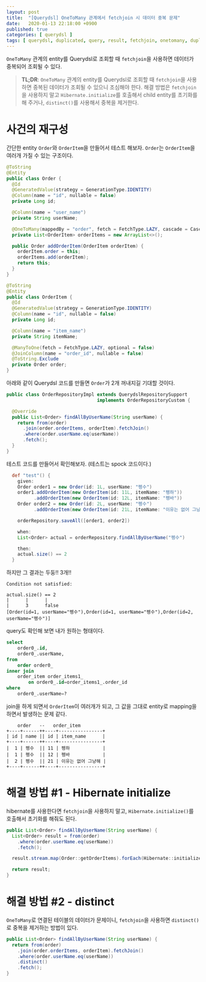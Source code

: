 ```yaml
---
layout: post
title:  "[Querydsl] OneToMany 관계에서 fetchjoin 시 데이터 중복 문제"
date:   2020-01-13 22:18:00 +0900
published: true
categories: [ querydsl ]
tags: [ querydsl, duplicated, query, result, fetchjoin, onetomany, duplication, hibernate, initialize, distinct ]
---
```


`OneToMany` 관계의 entity를 Querydsl로 조회할 때 `fetchjoin`을 사용하면 데이터가 중복되어 조회될 수 있다.

> **TL;DR**: `OneToMany` 관계의 entity를 Querydsl로 조회할 때 `fetchjoin`을 사용하면 중복된 데이터가 조회될 수 있으니 조심해야 한다. 해결 방법은 `fetchjoin`을 사용하지 말고 `Hibernate.initialize`를 호출해서 child entity를 초기화를 해 주거나, `distinct()`를 사용해서 중복을 제거한다.


# 사건의 재구성

간단한 entity `Order`와 `OrderItem`을 만들어서 테스트 해보자. `Order`는 `OrderItem`을 여러개 가질 수 있는 구조이다.

```java
@ToString
@Entity
public class Order {
  @Id
  @GeneratedValue(strategy = GenerationType.IDENTITY)
  @Column(name = "id", nullable = false)
  private Long id;

  @Column(name = "user_name")
  private String userName;

  @OneToMany(mappedBy = "order", fetch = FetchType.LAZY, cascade = CascadeType.PERSIST)
  private List<OrderItem> orderItems = new ArrayList<>();

  public Order addOrderItem(OrderItem orderItem) {
    orderItem.order = this;
    orderItems.add(orderItem);
    return this;
  }
}

@ToString
@Entity
public class OrderItem {
  @Id
  @GeneratedValue(strategy = GenerationType.IDENTITY)
  @Column(name = "id", nullable = false)
  private Long id;

  @Column(name = "item_name")
  private String itemName;

  @ManyToOne(fetch = FetchType.LAZY, optional = false)
  @JoinColumn(name = "order_id", nullable = false)
  @ToString.Exclude
  private Order order;
}
```

아래와 같이 Querydsl 코드를 만들면 `Order`가 2개 꺼내지길 기대할 것이다.

```java
public class OrderRepositoryImpl extends QuerydslRepositorySupport
                                 implements OrderRepositoryCustom {

  @Override
  public List<Order> findAllByUserName(String userName) {
    return from(order)
      .join(order.orderItems, orderItem).fetchJoin()
      .where(order.userName.eq(userName))
      .fetch();
  }
}
```

테스트 코드를 만들어서 확인해보자. (테스트는 spock 코드이다.)

```groovy
  def "test"() {
    given:
    Order order1 = new Order(id: 1L, userName: "펭수")
    order1.addOrderItem(new OrderItem(id: 11L, itemName: "펭하"))
          .addOrderItem(new OrderItem(id: 12L, itemName: "펭바"))
    Order order2 = new Order(id: 2L, userName: "펭수")
          .addOrderItem(new OrderItem(id: 21L, itemName: "이유는 없어 그냥해"))

    orderRepository.saveAll([order1, order2])

    when:
    List<Order> actual = orderRepository.findAllByUserName("펭수")

    then:
    actual.size() == 2
  }
```

하지만 그 결과는 두둥!! 3개!!

```
Condition not satisfied:

actual.size() == 2
|      |      |
|      3      false
[Order(id=1, userName="펭수"),Order(id=1, userName="펭수"),Order(id=2, userName="펭수")]
```

query도 확인해 보면 내가 원하는 형태이다.

```sql
select
    order0_.id,
    order0_.userName,
from
    order order0_
inner join
    order_item order_items1_
        on order0_.id=order_items1_.order_id
where
    order0_.userName=?
```

join을 하게 되면서 `OrderItem`이 여러개가 되고, 그 값을 그대로 entity로 mapping을 하면서 발생하는 문제 같다.

```
    order   --   order_item
+----+------++----+----------------+
| id | name || id | item_name      |
+----+------++----+----------------+
|  1 | 펭수  || 11 | 펭하            |
|  1 | 펭수  || 12 | 펭바            |
|  2 | 펭수  || 21 | 이유는 없어 그냥해 |
+----+------++----+----------------+
```


# 해결 방법 #1 - Hibernate initialize

hibernate를 사용한다면 `fetchjoin`을 사용하지 말고, `Hibernate.initialize()`를 호출해서 초기화를 해줘도 된다.

```java
public List<Order> findAllByUserName(String userName) {
  List<Order> result = from(order)
    .where(order.userName.eq(userName))
    .fetch();

  result.stream.map(Order::getOrderItems).forEach(Hibernate::initialize);

  return result;
}
```


# 해결 방법 #2 - distinct

`OneToMany`로 연결된 테이블의 데이터가 문제이니, `fetchjoin`을 사용하면 `distinct()`로 중복을 제거하는 방법이 있다.

```java
public List<Order> findAllByUserName(String userName) {
  return from(order)
    .join(order.orderItems, orderItem).fetchJoin()
    .where(order.userName.eq(userName))
    .distinct()
    .fetch();
}
```
